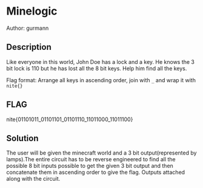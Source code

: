 # Minelogic

Author: gurmann

## Description

Like everyone in this world, John Doe has a lock and a key. He knows the 3 bit lock is 110 but he has lost all the 8 bit keys. Help him find all the keys.

Flag format: Arrange all keys in ascending order, join with `_` and wrap it with `nite{}`

## FLAG

nite{01101011_01101101_01101110_11011000_11011100}

## Solution

The user will be given the minecraft world and a 3 bit output(represented by lamps).The entire circuit has to be reverse engineered to find all the possible 8 bit inputs possible to get the given 3 bit output and then concatenate them in ascending order to give the flag.
Outputs attached along with the circuit.
